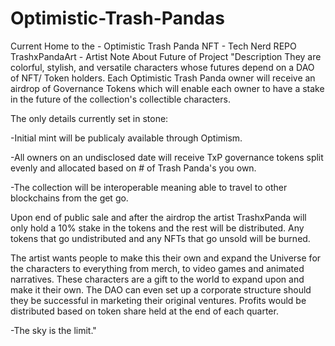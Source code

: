 # Optimistic-Trash-Pandas
Current Home to the - Optimistic Trash Panda NFT - Tech Nerd REPO
TrashxPandaArt - Artist Note About Future of Project
"Description
They are colorful, stylish, and versatile characters whose futures depend on a DAO of NFT/ Token holders. Each Optimistic Trash Panda owner will receive an airdrop of Governance Tokens which will enable each owner to have a stake in the future of the collection's collectible characters.

The only details currently set in stone:

-Initial mint will be publicaly available through Optimism.

-All owners on an undisclosed date will receive TxP governance tokens split evenly and allocated based on # of Trash Panda's you own.

-The collection will be interoperable meaning able to travel to other blockchains from the get go.

Upon end of public sale and after the airdrop the artist TrashxPanda will only hold a 10% stake in the tokens and the rest will be distributed. Any tokens that go undistributed and any NFTs that go unsold will be burned.

The artist wants people to make this their own and expand the Universe for the characters to everything from merch, to video games and animated narratives. These characters are a gift to the world to expand upon and make it their own. The DAO can even set up a corporate structure should they be successful in marketing their original ventures. Profits would be distributed based on token share held at the end of each quarter.

-The sky is the limit."
